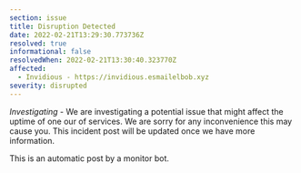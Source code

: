 ```yaml
---
section: issue
title: Disruption Detected
date: 2022-02-21T13:29:30.773736Z
resolved: true
informational: false
resolvedWhen: 2022-02-21T13:30:40.323770Z
affected:
  - Invidious - https://invidious.esmailelbob.xyz
severity: disrupted
---
```

*Investigating* - We are investigating a potential issue that might affect the uptime of one our of services. We are sorry for any inconvenience this may cause you. This incident post will be updated once we have more information.

This is an automatic post by a monitor bot.
        